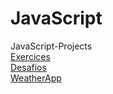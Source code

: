 # JavaScript
 JavaScript-Projects <br>
 <a href="https://franciscocerqueira412.github.io/JavaScript-Projects/Exercises/EX01/index.html">Exercices</a> <br>
 <a href="https://franciscocerqueira412.github.io/JavaScript-Projects/Desafios/Pokemon/index.html">Desafios</a> <br>
 <a href="https://franciscocerqueira412.github.io/JavaScript-Projects/Weather/index.html">WeatherApp</a>
